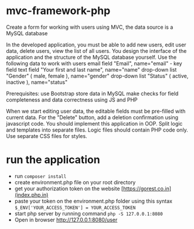 # mvc-framework-php
Create a form for working with users using MVC, the data source is a MySQL database

In the developed application, you must be able to add new users, edit user data, delete users, view the list of all users. You design the interface of the application and the structure of the MySQL database yourself.
Use the following data to work with users
email field "Email", name="email" - key field
text field "Your first and last name", name="name"
drop-down list "Gender" ( male, female ), name="gender"
drop-down list "Status" ( active, inactive ), name="status"

Prerequisites:
use Bootstrap
store data in MySQL
make checks for field completeness and data correctness using JS and PHP

When we start editing user data, the editable fields must be pre-filled with current data. For the "Delete" button, add a deletion confirmation using javascript code.
You should implement this application in OOP. Split logic and templates into separate files.
Logic files should contain PHP code only.
Use separate CSS files for styles.

# run the application
* run `composer install`
* create environment.php file on your root directory
* get your authorization token on the website [https://gorest.co.in](index.php.in)
* paste your token on the environment.php folder using this syntax `$_ENV['YOUR_ACCESS_TOKEN'] = YOUR_ACCESS_TOKEN`
* start php server by running command `php -S 127.0.0.1:8080`
* Open in browser http://127.0.0.1:8080/user
